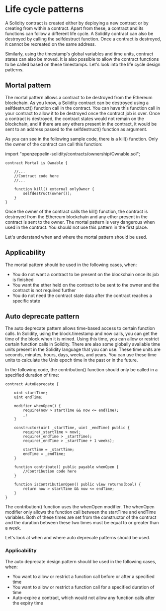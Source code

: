 # Life cycle patterns

A Solidity contract is created either by deploying a new contract or by creating from within a contract. Apart from these, a contract and its functions can follow a different life cycle. A Solidity contract can also be destroyed by calling the selfdestruct function. Once a contract is destroyed, it cannot be recreated on the same address.

Similarly, using the timestamp's global variables and time units, contract states can also be moved. It is also possible to allow the contract functions to be called based on these timestamps. Let's look into the life cycle design patterns.

## Mortal pattern

The mortal pattern allows a contract to be destroyed from the Ethereum blockchain. As you know, a Solidity contract can be destroyed using a selfdestruct() function call in the contract. You can have this function call in your contract to allow it to be destroyed once the contract job is over. Once a contract is destroyed, the contract states would not remain on the blockchain, and if there are any ethers present in the contract, it would be sent to an address passed to the selfdestruct() function as argument.

As you can see in the following sample code, there is a kill() function. Only the owner of the contract can call this function:

import "openzeppelin-solidity/contracts/ownership/Ownable.sol";

```
contract Mortal is Ownable {

    //...
    //Contract code here
    //...

    function kill() external onlyOwner {
        selfdestruct(owner());
    }
}
```

Once the owner of the contract calls the kill() function, the contract is destroyed from the Ethereum blockchain and any ether present in the contract is sent to the owner.
The mortal pattern is very dangerous when used in the contract. You should not use this pattern in the first place.

Let's understand when and where the mortal pattern should be used.

## Applicability

The mortal pattern should be used in the following cases, when:

- You do not want a contract to be present on the blockchain once its job is finished
- You want the ether held on the contract to be sent to the owner and the contract is not required further
- You do not need the contract state data after the contract reaches a specific state

## Auto deprecate pattern

The auto deprecate pattern allows time-based access to certain function calls. In Solidity, using the block.timestamp and now calls, you can get the time of the block when it is mined. Using this time, you can allow or restrict certain function calls in Solidity. There are also some globally available time units present in the Solidity language that you can use. These time units are seconds, minutes, hours, days, weeks, and years. You can use these time units to calculate the Unix epoch time in the past or in the future.

In the following code, the contribution() function should only be called in a specified duration of time:

```
contract AutoDeprecate {

    uint startTime;
    uint endTime;

    modifier whenOpen() {
        require(now > startTime && now <= endTime);
        _;
    }

    constructor(uint _startTime, uint _endTime) public {
        require(_startTime > now);
        require(_endTime > _startTime);
        require(_endTime > _startTime + 1 weeks);

        startTime = _startTime;
        endTime = _endTime;
    }

    function contribute() public payable whenOpen {
        //Contribution code here
    }

    function isContributionOpen() public view returns(bool) {
        return now > startTime && now <= endTime;
    }
}
```

The contribution() function uses the whenOpen modifier. The whenOpen modifier only allows the function call between the startTime and endTime variables. Both of these times are set from the constructor of the contract and the duration between these two times must be equal to or greater than a week.

Let's look at when and where auto deprecate patterns should be used.

### Applicability

The auto deprecate design pattern should be used in the following cases, when:

- You want to allow or restrict a function call before or after a specified time
- You want to allow or restrict a function call for a specified duration of time
- Auto-expire a contract, which would not allow any function calls after the expiry time
